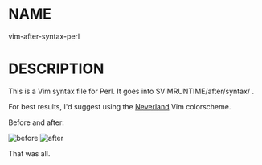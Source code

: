 # NAME

  vim-after-syntax-perl

# DESCRIPTION

This is a Vim syntax file for Perl. It goes into $VIMRUNTIME/after/syntax/ .

For best results, I'd suggest using the [Neverland][0] Vim colorscheme.

Before and after:

![before][1] ![after][2]


  [0]: https://github.com/trapd00r/neverland-vim-theme
  [1]: http://devel.japh.se/vim-perl-after/vim-perl-before.png
  [2]: http://devel.japh.se/vim-perl-after/vim-perl-after.png

That was all.

